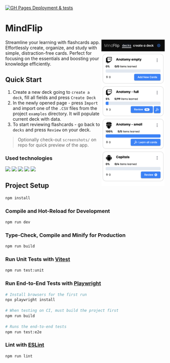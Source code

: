 [![GH Pages Deployment & tests ](https://github.com/viliusddd/mindflip/actions/workflows/deploy.yaml/badge.svg)](https://github.com/viliusddd/mindflip/actions/workflows/deploy.yaml)

# MindFlip

<img align=right width='200px' src="./screenshots/decks.png">

Streamline your learning with flashcards app. Effortlessly create, organize, and study with simple, distraction-free cards. Perfect for focusing on the essentials and boosting your knowledge efficiently.

## Quick Start

1. Create a new deck going to `create a deck`, fill all fields and press `Create Deck`
2. In the newly opened page - press `Import` and import one of the `.CSV` files from the project `examples` directory. It will populate current deck with data.
3. To start reviewing flashcards - go back to `decks` and press `Review` on your deck.
> Optionally check-out `screenshots/` on repo for quick preview of the app.

### Used technologies
[<img src="https://img.shields.io/badge/Vue.js-%2335495e.svg?style=flat&logo=vuedotjs">](https://vuejs.org/)
[<img src="https://shields.io/badge/TypeScript-3178C6?logo=TypeScript&logoColor=FFF&style=flat">](https://www.typescriptlang.org/)
[<img src="https://img.shields.io/badge/-Vite-646CFF?style=flat&logo=vite&logoColor=white">](https://vitejs.dev/)
[<img src="https://img.shields.io/badge/-Vitest-6E9F18?style=flat&logo=vitest&logoColor=white">](https://vitest.dev/)
[<img src="https://img.shields.io/badge/-Playwright-2EAD33?style=flat&logo=playwright&logoColor=white">](https://playwright.dev/)

## Project Setup

```sh
npm install
```


### Compile and Hot-Reload for Development

```sh
npm run dev
```

### Type-Check, Compile and Minify for Production

```sh
npm run build
```

### Run Unit Tests with [Vitest](https://vitest.dev/)

```sh
npm run test:unit
```

### Run End-to-End Tests with [Playwright](https://playwright.dev)

```sh
# Install browsers for the first run
npx playwright install

# When testing on CI, must build the project first
npm run build

# Runs the end-to-end tests
npm run test:e2e
```

### Lint with [ESLint](https://eslint.org/)

```sh
npm run lint
```
